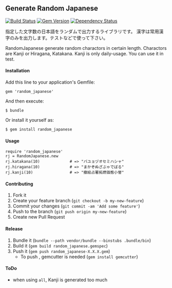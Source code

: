 ## Generate Random Japanese

[![Build Status](https://travis-ci.org/tcnksm/random_japanese.png?branch=master)](https://travis-ci.org/tcnksm/random_japanese)
[![Gem Version](https://badge.fury.io/rb/random_japanese.png)](http://badge.fury.io/rb/random_japanese)
[![Dependency Status](https://gemnasium.com/tcnksm/random_japanese.png)](https://gemnasium.com/tcnksm/random_japanese)

指定した文字数の日本語をランダムで出力するライブラリです。
漢字は常用漢字のみを出力します。テストなどで使って下さい。

RandomJapanese generate random charactors in certain length.
Charactors are Kanji or Hiragana, Katakana. Kanji is only daily-usage.
You can use it in test. 

#### Installation

Add this line to your application's Gemfile:

    gem 'random_japanese'

And then execute:

    $ bundle

Or install it yourself as:

    $ gem install random_japanese

#### Usage

    require 'random_japanese'
    rj = RandomJapanese.new
    rj.katakana(10)             # => "バユョヅオセミハシャ"
    rj.hiragana(10)             # => "まかぞぬざぶゃでばる"
    rj.kanji(10)                # => "撤絵占署拓燃価態小誉"

#### Contributing

1. Fork it
2. Create your feature branch (`git checkout -b my-new-feature`)
3. Commit your changes (`git commit -am 'Add some feature'`)
4. Push to the branch (`git push origin my-new-feature`)
5. Create new Pull Request

#### Release

1. Bundle it (`bundle --path vendor/bundle --binstubs .bundle/bin`)
2. Build it (`gem build random_japanese.gemspec`)
3. Push it (`gem push random_japanese-X.X.X.gem`)
    - To push , gemcutter is needed (`gem install gemcutter`)

#### ToDo

- when using `all`, Kanji is generated too much
